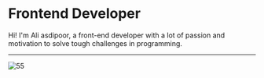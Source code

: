 # Frontend Developer
 Hi!
I'm Ali asdipoor, a front-end developer with a lot of passion and motivation to solve tough challenges in programming.
___

![55](https://github.com/aliasadipoor/aliasadipoor/assets/111628407/3283dfdc-6b21-47fe-a577-5cb60601d31e)
